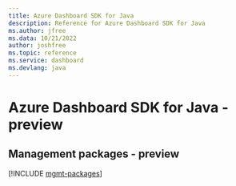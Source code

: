 ```yaml
---
title: Azure Dashboard SDK for Java
description: Reference for Azure Dashboard SDK for Java
ms.author: jfree
ms.data: 10/21/2022
author: joshfree
ms.topic: reference
ms.service: dashboard
ms.devlang: java
---
```

# Azure Dashboard SDK for Java - preview

## Management packages - preview
[!INCLUDE [mgmt-packages](dashboard-mgmt-index.md)]
